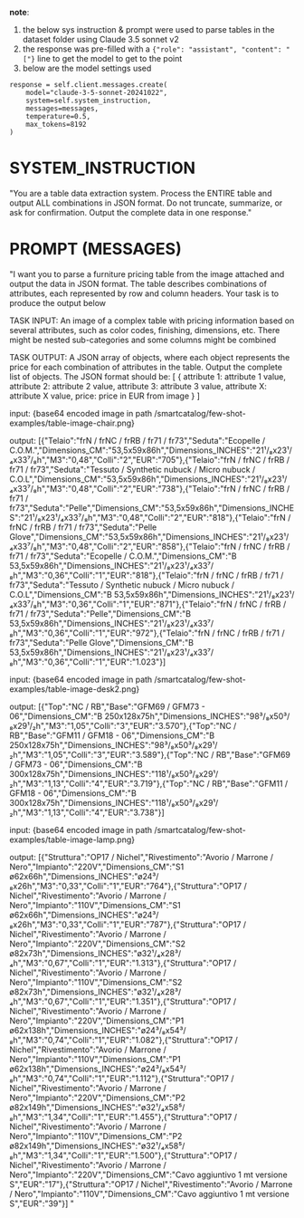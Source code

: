 **note**: 
1. the below sys instruction & prompt were used to parse tables in the dataset folder using Claude 3.5 sonnet v2
2. the response was pre-filled with a ```{"role": "assistant", "content": "["}``` line to get the model to get to the point
3. below are the model settings used

```
response = self.client.messages.create(
    model="claude-3-5-sonnet-20241022",
    system=self.system_instruction,
    messages=messages,
    temperature=0.5,
    max_tokens=8192
)
```

# SYSTEM_INSTRUCTION
"You are a table data extraction system. Process the ENTIRE table and output ALL combinations in JSON format. Do not truncate, summarize, or ask for confirmation. Output the complete data in one response."

# PROMPT (MESSAGES)
"I want you to parse a furniture pricing table from the image attached and output the data in JSON format.
The table describes combinations of attributes, each represented by row and column headers. Your task is to produce the output below

TASK INPUT: 
An image of a complex table with pricing information based on several attributes, such as color codes, finishing, dimensions, etc.
There might be nested sub-categories and some columns might be combined

TASK OUTPUT: 
A JSON array of objects, where each object represents the price for each combination of attributes in the table. Output the complete list of objects. The JSON format should be:
[
  {
    attribute 1: attribute 1 value,
    attribute 2: attribute 2 value,
    attribute 3: attribute 3 value,
    attribute X: attribute X value,
    price: price in EUR from image
  }
]

<examples>
<example>
input:
{base64 encoded image in path /smartcatalog/few-shot-examples/table-image-chair.png}

output:
[{"Telaio":"frN / frNC / frRB / fr71 / fr73","Seduta":"Ecopelle / C.O.M.","Dimensions_CM":"53,5x59x86h","Dimensions_INCHES":"21¹/₈x23¹/₄x33⁷/₈h","M3":"0,48","Colli":"2","EUR":"705"},{"Telaio":"frN / frNC / frRB / fr71 / fr73","Seduta":"Tessuto / Synthetic nubuck / Micro nubuck / C.O.L","Dimensions_CM":"53,5x59x86h","Dimensions_INCHES":"21¹/₈x23¹/₄x33⁷/₈h","M3":"0,48","Colli":"2","EUR":"738"},{"Telaio":"frN / frNC / frRB / fr71 / fr73","Seduta":"Pelle","Dimensions_CM":"53,5x59x86h","Dimensions_INCHES":"21¹/₈x23¹/₄x33⁷/₈h","M3":"0,48","Colli":"2","EUR":"818"},{"Telaio":"frN / frNC / frRB / fr71 / fr73","Seduta":"Pelle Glove","Dimensions_CM":"53,5x59x86h","Dimensions_INCHES":"21¹/₈x23¹/₄x33⁷/₈h","M3":"0,48","Colli":"2","EUR":"858"},{"Telaio":"frN / frNC / frRB / fr71 / fr73","Seduta":"Ecopelle / C.O.M.","Dimensions_CM":"B 53,5x59x86h","Dimensions_INCHES":"21¹/₈x23¹/₄x33⁷/₈h","M3":"0,36","Colli":"1","EUR":"818"},{"Telaio":"frN / frNC / frRB / fr71 / fr73","Seduta":"Tessuto / Synthetic nubuck / Micro nubuck / C.O.L","Dimensions_CM":"B 53,5x59x86h","Dimensions_INCHES":"21¹/₈x23¹/₄x33⁷/₈h","M3":"0,36","Colli":"1","EUR":"871"},{"Telaio":"frN / frNC / frRB / fr71 / fr73","Seduta":"Pelle","Dimensions_CM":"B 53,5x59x86h","Dimensions_INCHES":"21¹/₈x23¹/₄x33⁷/₈h","M3":"0,36","Colli":"1","EUR":"972"},{"Telaio":"frN / frNC / frRB / fr71 / fr73","Seduta":"Pelle Glove","Dimensions_CM":"B 53,5x59x86h","Dimensions_INCHES":"21¹/₈x23¹/₄x33⁷/₈h","M3":"0,36","Colli":"1","EUR":"1.023"}]
</example>

<example>
input:
{base64 encoded image in path /smartcatalog/few-shot-examples/table-image-desk2.png}

output:
[{"Top":"NC / RB","Base":"GFM69 / GFM73 - 06","Dimensions_CM":"B 250x128x75h","Dimensions_INCHES":"98³/₈x50³/₈x29¹/₂h","M3":"1,05","Colli":"3","EUR":"3.570"},{"Top":"NC / RB","Base":"GFM11 / GFM18 - 06","Dimensions_CM":"B 250x128x75h","Dimensions_INCHES":"98³/₈x50³/₈x29¹/₂h","M3":"1,05","Colli":"3","EUR":"3.589"},{"Top":"NC / RB","Base":"GFM69 / GFM73 - 06","Dimensions_CM":"B 300x128x75h","Dimensions_INCHES":"118¹/₈x50³/₈x29¹/₂h","M3":"1,13","Colli":"4","EUR":"3.719"},{"Top":"NC / RB","Base":"GFM11 / GFM18 - 06","Dimensions_CM":"B 300x128x75h","Dimensions_INCHES":"118¹/₈x50³/₈x29¹/₂h","M3":"1,13","Colli":"4","EUR":"3.738"}]
</example>

<example>
input:
{base64 encoded image in path /smartcatalog/few-shot-examples/table-image-lamp.png}

output:
[{"Struttura":"OP17 / Nichel","Rivestimento":"Avorio / Marrone / Nero","Impianto":"220V","Dimensions_CM":"S1 ø62x66h","Dimensions_INCHES":"ø24³/₈x26h","M3":"0,33","Colli":"1","EUR":"764"},{"Struttura":"OP17 / Nichel","Rivestimento":"Avorio / Marrone / Nero","Impianto":"110V","Dimensions_CM":"S1 ø62x66h","Dimensions_INCHES":"ø24³/₈x26h","M3":"0,33","Colli":"1","EUR":"787"},{"Struttura":"OP17 / Nichel","Rivestimento":"Avorio / Marrone / Nero","Impianto":"220V","Dimensions_CM":"S2 ø82x73h","Dimensions_INCHES":"ø32¹/₄x28³/₄h","M3":"0,67","Colli":"1","EUR":"1.313"},{"Struttura":"OP17 / Nichel","Rivestimento":"Avorio / Marrone / Nero","Impianto":"110V","Dimensions_CM":"S2 ø82x73h","Dimensions_INCHES":"ø32¹/₄x28³/₄h","M3":"0,67","Colli":"1","EUR":"1.351"},{"Struttura":"OP17 / Nichel","Rivestimento":"Avorio / Marrone / Nero","Impianto":"220V","Dimensions_CM":"P1 ø62x138h","Dimensions_INCHES":"ø24³/₈x54³/₈h","M3":"0,74","Colli":"1","EUR":"1.082"},{"Struttura":"OP17 / Nichel","Rivestimento":"Avorio / Marrone / Nero","Impianto":"110V","Dimensions_CM":"P1 ø62x138h","Dimensions_INCHES":"ø24³/₈x54³/₈h","M3":"0,74","Colli":"1","EUR":"1.112"},{"Struttura":"OP17 / Nichel","Rivestimento":"Avorio / Marrone / Nero","Impianto":"220V","Dimensions_CM":"P2 ø82x149h","Dimensions_INCHES":"ø32¹/₄x58⁵/₈h","M3":"1,34","Colli":"1","EUR":"1.455"},{"Struttura":"OP17 / Nichel","Rivestimento":"Avorio / Marrone / Nero","Impianto":"110V","Dimensions_CM":"P2 ø82x149h","Dimensions_INCHES":"ø32¹/₄x58⁵/₈h","M3":"1,34","Colli":"1","EUR":"1.500"},{"Struttura":"OP17 / Nichel","Rivestimento":"Avorio / Marrone / Nero","Impianto":"220V","Dimensions_CM":"Cavo aggiuntivo 1 mt versione S","EUR":"17"},{"Struttura":"OP17 / Nichel","Rivestimento":"Avorio / Marrone / Nero","Impianto":"110V","Dimensions_CM":"Cavo aggiuntivo 1 mt versione S","EUR":"39"}]
</example>
</examples>
"